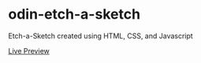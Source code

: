 # odin-etch-a-sketch
Etch-a-Sketch created using HTML, CSS, and Javascript

[Live Preview](https://github.com/jk-thomas/odin-etch-a-sketch)